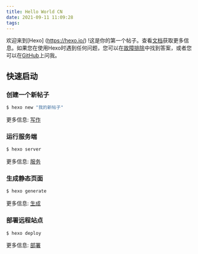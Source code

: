 ```yaml
---
title: Hello World CN
date: 2021-09-11 11:09:28
tags:
---
```


欢迎来到[Hexo] (https://hexo.io/) !这是你的第一个帖子。查看[文档](https://hexo.io/docs/)获取更多信息。如果您在使用Hexo时遇到任何问题，您可以在[故障排除](https://hexo.io/docs/troubleshooting.html)中找到答案，或者您可以在[GitHub](https://github.com/hexojs/hexo/issues)上问我。
## 快速启动

### 创建一个新帖子

``` bash
$ hexo new "我的新帖子"
```

更多信息: [写作](https://hexo.io/docs/writing.html)

### 运行服务端

``` bash
$ hexo server
```

更多信息: [服务](https://hexo.io/docs/server.html)

### 生成静态页面

``` bash
$ hexo generate
```

更多信息: [生成](https://hexo.io/docs/generating.html)

### 部署远程站点

``` bash
$ hexo deploy
```

更多信息: [部署](https://hexo.io/docs/one-command-deployment.html)
